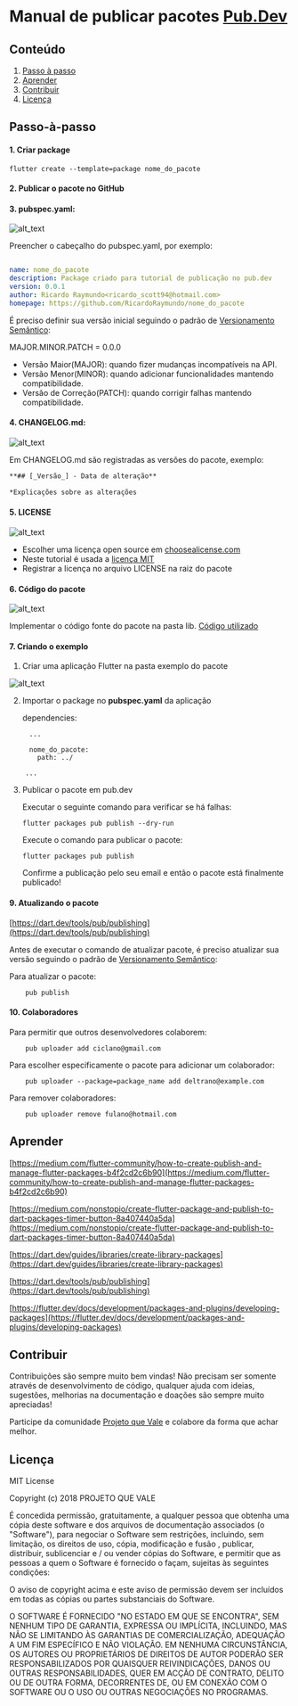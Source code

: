 
# Manual de publicar pacotes [Pub.Dev](https://pub.dev/)


## **Conteúdo**

1. [Passo à passo](#passo-à-passo)
2. [Aprender](#aprender)
3. [Contribuir](#contribuir)
4. [Licença](#licença)

## Passo-à-passo

#### 1. Criar package

  ```
  flutter create --template=package nome_do_pacote
  ```


#### 2.  Publicar o pacote no GitHub

    

#### 3.  pubspec.yaml:





![alt_text](assets/image1.png "image_tooltip")



Preencher o cabeçalho do pubspec.yaml, por exemplo:
```.yaml

name: nome_do_pacote
description: Package criado para tutorial de publicação no pub.dev
version: 0.0.1
author: Ricardo Raymundo<ricardo_scott94@hotmail.com>
homepage: https://github.com/RicardoRaymundo/nome_do_pacote
```
É preciso definir sua versão inicial seguindo o padrão de [Versionamento Semântico](https://semver.org/lang/pt-BR/):

MAJOR.MINOR.PATCH = 0.0.0



*   Versão Maior(MAJOR): quando fizer mudanças incompatíveis na API.
*   Versão Menor(MINOR): quando adicionar funcionalidades mantendo compatibilidade.
*   Versão de Correção(PATCH): quando corrigir falhas mantendo compatibilidade.

 




#### 4.  CHANGELOG.md:



![alt_text](assets/image4.png "image_tooltip")


Em CHANGELOG.md são registradas as versões do pacote, exemplo:
```.markdown
**## [_Versão_] - Data de alteração**

*Explicações sobre as alterações
```


#### 5.  LICENSE


![alt_text](assets/image5.png "image_tooltip")


*   Escolher uma licença open source em [choosealicense.com](https://choosealicense.com/) 
*   Neste tutorial é usada a [licença MIT](https://choosealicense.com/licenses/mit/)
*   Registrar a licença no arquivo LICENSE na raiz do pacote
#### 6.  Código do pacote





![alt_text](assets/image3.png "image_tooltip")


Implementar o código fonte do pacote na pasta lib. [Código utilizado](https://gist.github.com/onatcipli/fa4d7d9c33d07067de62241dae98b5ea#file-custom_alert_box-dart)



#### 7.  Criando o exemplo
 1. Criar uma aplicação Flutter na pasta exemplo do pacote




![alt_text](assets/image2.png "image_tooltip")




2. Importar o package no **pubspec.yaml** da aplicação

    dependencies:

```
     ...
     
     nome_do_pacote:
       path: ../
    
    ...  
```


3.  Publicar o pacote em pub.dev 

    Executar o seguinte comando para verificar se há falhas:


    ```
    flutter packages pub publish --dry-run
    ```



    Execute o comando para publicar o pacote:


    ```
    flutter packages pub publish
    ```



    Confirme a publicação pelo seu email e então o pacote está finalmente publicado!

#### 9. Atualizando o pacote

   [https://dart.dev/tools/pub/publishing](https://dart.dev/tools/pub/publishing)


   Antes de executar o comando de atualizar pacote, é preciso atualizar sua versão seguindo o padrão de [Versionamento Semântico](https://semver.org/lang/pt-BR/):


Para atualizar o pacote:


```
    pub publish
```



#### 10. Colaboradores

Para permitir que outros desenvolvedores colaborem:


```
    pub uploader add ciclano@gmail.com
```



   Para escolher especificamente o pacote para adicionar um colaborador:


```
    pub uploader --package=package_name add deltrano@example.com
```



   Para remover colaboradores:


```
    pub uploader remove fulano@hotmail.com
```



## **Aprender**

[https://medium.com/flutter-community/how-to-create-publish-and-manage-flutter-packages-b4f2cd2c6b90](https://medium.com/flutter-community/how-to-create-publish-and-manage-flutter-packages-b4f2cd2c6b90)

[https://medium.com/nonstopio/create-flutter-package-and-publish-to-dart-packages-timer-button-8a407440a5da](https://medium.com/nonstopio/create-flutter-package-and-publish-to-dart-packages-timer-button-8a407440a5da)

[https://dart.dev/guides/libraries/create-library-packages](https://dart.dev/guides/libraries/create-library-packages)

[https://dart.dev/tools/pub/publishing](https://dart.dev/tools/pub/publishing)

[https://flutter.dev/docs/development/packages-and-plugins/developing-packages](https://flutter.dev/docs/development/packages-and-plugins/developing-packages)


## **Contribuir**

Contribuições são sempre muito bem vindas! Não precisam ser somente através de desenvolvimento de código, qualquer ajuda com ideias, sugestões, melhorias na documentação e doações são sempre muito apreciadas!

Participe da comunidade [Projeto que Vale](http://www.projetoquevale.com.br/) e colabore da forma que achar melhor.


## **Licença**

MIT License

Copyright (c) 2018 PROJETO QUE VALE

É concedida permissão, gratuitamente, a qualquer pessoa que obtenha uma cópia deste software e dos arquivos de documentação associados (o "Software"), para negociar o Software sem restrições, incluindo, sem limitação, os direitos de uso, cópia, modificação e fusão , publicar, distribuir, sublicenciar e / ou vender cópias do Software, e permitir que as pessoas a quem o Software é fornecido o façam, sujeitas às seguintes condições:

O aviso de copyright acima e este aviso de permissão devem ser incluídos em todas as cópias ou partes substanciais do Software.

O SOFTWARE É FORNECIDO "NO ESTADO EM QUE SE ENCONTRA", SEM NENHUM TIPO DE GARANTIA, EXPRESSA OU IMPLÍCITA, INCLUINDO, MAS NÃO SE LIMITANDO ÀS GARANTIAS DE COMERCIALIZAÇÃO, ADEQUAÇÃO A UM FIM ESPECÍFICO E NÃO VIOLAÇÃO. EM NENHUMA CIRCUNSTÂNCIA, OS AUTORES OU PROPRIETÁRIOS DE DIREITOS DE AUTOR PODERÃO SER RESPONSABILIZADOS POR QUAISQUER REIVINDICAÇÕES, DANOS OU OUTRAS RESPONSABILIDADES, QUER EM ACÇÃO DE CONTRATO, DELITO OU DE OUTRA FORMA, DECORRENTES DE, OU EM CONEXÃO COM O SOFTWARE OU O USO OU OUTRAS NEGOCIAÇÕES NO PROGRAMAS.


<!-- Docs to Markdown version 1.0β17 -->
